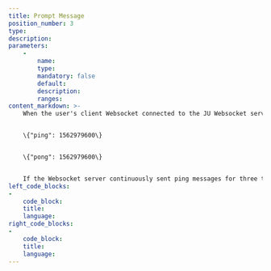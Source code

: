 ```yaml
---
title: Prompt Message
position_number: 3
type:
description:
parameters:
    -
        name:
        type:
        mandatory: false
        default:
        description:
        ranges:
content_markdown: >-
    When the user's client Websocket connected to the JU Websocket server, the server will periodically send a ping message to user (currently set as 5 seconds) and include a timestamp. After receiving this prompt message, the user should promptly return the pong message and include the same timestamp in the following format:


    \{"ping": 1562979600\}


    \{"pong": 1562979600\}


    If the Websocket server continuously sent ping messages for three times without receiving any "pong" messages, the server will automatically disconnect with the client. However, after connecting to the server, the user can also send a message "ping" to the server. When the server received the information of ping , it will reply a "pong" message.
left_code_blocks:
-
    code_block:
    title:
    language:
right_code_blocks:
-
    code_block:
    title:
    language:
---
```

